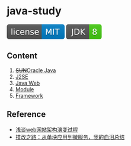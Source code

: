 # java-study

[![license](img/license-MIT-blue.svg)](LICENSE)
[![JDK](img/JDK-8-brightgreen.svg)](README.md)


## Content

1. [~~SUN~~Oracle Java](jdk/JDK.md)
1. [J2SE](j2se/J2SE.md)
1. [Java Web](javaweb/JavaWeb.md)
1. [Module](module/Module.md)
1. [Framework](framework/Framework.md)

## Reference

- [浅谈web网站架构演变过程](https://mp.weixin.qq.com/s/lVrOqNa5uGzgW9EDSetCGg)
- [技改之路：从单块应用到微服务，我的血泪总结](https://mp.weixin.qq.com/s?__biz=MzIwMzg1ODcwMw==&mid=2247486520&amp;idx=1&amp;sn=857641b9a7ec1bf47bfe2f2f52c72ce0&source=41#wechat_redirect)